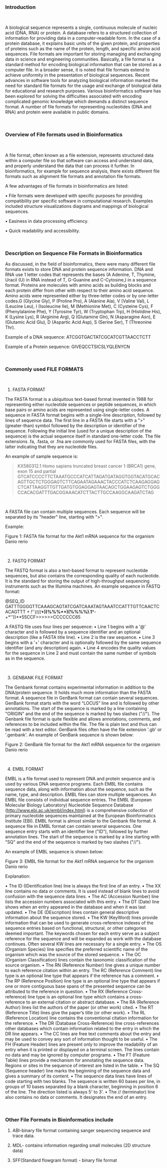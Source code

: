 
&nbsp;
### Introduction
&nbsp;

A biological sequence represents a single, continuous molecule of nucleic acid (DNA, RNA) or protein. A database refers to a structured collection of information for providing data in a computer-readable form. In the case of a protein database, it explains basic units of the given protein, and properties of proteins such as the name of the protein, length, and specific amino acid sequences. File formats are important for storing managing and exchanging data in science and engineering communities. Basically, a file format is a standard method for encoding biological information that can be stored as a computer file. In a broader sense, it is noted that file formats extend to achieve uniformity in the presentation of biological sequences. Recent advances in software tools for analyzing biological information marked the need for standard file formats for the usage and exchange of biological data for educational and research purposes. Various bioinformatics software has been explored for solving the difficulties associated with encoding complicated genomic knowledge which demands a distinct sequence format. A number of file formats for representing nucleotides (DNA and RNA) and protein were available in public domains. 

&nbsp;

### Overview of File formats used in Bioinformatics
&nbsp;

A file format, often known as a file extension, represents structured data within a computer file so that software can access and understand data, and properly understand the data that can process it further. In bioinformatics, for example for sequence analysis, there exists different file formats such as alignment file formats and annotation file formats.

A few advantages of file formats in bioinformatics are listed:

•	File formats were developed with specific purposes for providing compatibility per specific software in computational research. Examples included structure visualizations diagrams and mappings of biological sequences.

•	Easiness in data processing efficiency.

•	Quick readability and accessibility.
 
&nbsp;

### Description on Sequence File Formats in Bioinformatics

As discussed, in the field of bioinformatics, there were many different file formats exists to store DNA and protein sequence information. DNA and RNA use 1 letter codes that represents the bases (A Adenine, T, Thymine, Uracil (U) in RNA instead of T, G-Guanine and C-Cytosine,) in a sequence format. Proteins are molecules with amino acids as building blocks and each protein differ from other with respect to their amino acid sequence. Amino acids were represented either by three-letter codes or by one-letter codes.G (Glycine Gly), P (Proline Pro), A (Alanine Ala),  V (Valine Val), L (Leucine Leu), I (Isoleucine Ile), M (Methionine Met), C (Cysteine Cys), F (Phenylalanine Phe), Y (Tyrosine Tyr), W (Tryptophan Trp), H (Histidine His), K (Lysine Lys), R (Arginine Arg), Q (Glutamine Gln), N (Asparagine Asn), E (Glutamic Acid Glu), D (Aspartic Acid Asp), S (Serine Ser), T (Threonine Thr).

Example of a DNA sequence: ATCGGTGACTATCGCATCGTTAACCTCTT

Example of a Protein sequence: GIVEQCCTSICSLYQLENYCN








&nbsp;
### Commonly used FILE FORMATS

&nbsp;
&nbsp;


1.	FASTA FORMAT

The FASTA format is a ubiquitous text-based format invented in 1988 for representing either nucleotide sequences or peptide sequences, in which base pairs or amino acids are represented using single-letter codes. A sequence in FASTA format begins with a single-line description, followed by lines of sequence data. The first line in a FASTA file starts with a ">" (greater-than) symbol followed by the description or identifier of the sequence. Following the initial line (used for a unique description of the sequence) is the actual sequence itself in standard one-letter code. The file extensions .fa, .fasta, or .fna are commonly used for FASTA files, with the latter indicating that they are nucleotide files.

An example of sample sequence is:
>KX580312.1 Homo sapiens truncated breast cancer 1 (BRCA1) gene, exon 15 and partial GTCATCCCCTTCTAAATGCCCATCATTAGATGATAGGTGGTACATGCACAGTTGCTCTGGGAGTCTTCAGAATAGAAACTACCCATCTCAAGAGGAGCTCATTAAGGTTGTTGATGTGGAGGAGTAACAGCTGGAAGAGTCTGGGCCACACGATTTGACGGAAACATCTTACTTGCCAAGGCAAGATCTAG


&nbsp;

A FASTA file can contain multiple sequences. Each sequence will be separated by its "header" line, starting with ">".


Example:



Figure 1: FASTA file format for the Akt1 mRNA sequence for the organism Danio rerio

&nbsp;
&nbsp;


2.	FASTQ FORMAT

The FASTQ format is also a text-based format to represent nucleotide sequences, but also contains the corresponding quality of each nucleotide. It is the standard for storing the output of high-throughput sequencing instruments such as the Illumina machines.
An example sequence in FASTQ format:

@SEQ_ID
GATTTGGGGTTCAAAGCAGTATCGATCAAATAGTAAATCCATTTGTTCAACTCACAGTTT
+
!''*((((***+))%%%++)(%%%%).1***-+*''))**55CCF>>>>>>CCCCCCC65

A FASTQ file uses four lines per sequence:
•	Line 1 begins with a '@' character and is followed by a sequence identifier and an optional description (like a FASTA title line).
•	Line 2 is the raw sequence.
•	Line 3 begins with a '+' character and is optionally followed by the same sequence identifier (and any description) again.
•	Line 4 encodes the quality values for the sequence in Line 2 and must contain the same number of symbols as in the sequence.

&nbsp;
&nbsp;

3.	GENBANK FILE FORMAT

The Genbank format contains experimental information in addition to the DNA/protein sequence. It holds much more information than the FASTA format. A sequence file in GenBank format can contain several sequences. GenBank format starts with the word “LOCUS” line and is followed by other annotations. The start of the sequence is marked by a line containing "ORIGIN" and the end of the sequence is marked by two slashes ("//"). The Genbank file format is quite flexible and allows annotations, comments, and references to be included within the file. The file is plain text and thus can be read with a text editor. GenBank files often have the file extension '.gb' or '.genbank'.
An example of GenBank sequence is shown below: 

Figure 2: GenBank file format for the Akt1 mRNA sequence for the organism Danio rerio

&nbsp;
&nbsp;


4.	EMBL FORMAT

EMBL is a file format used to represent DNA and protein sequence and is used by various DNA sequence programs. Each EMBL file contains sequence data, along with information about the sequence, such as the name, type, and description. EMBL files can store multiple sequences. An EMBL file consists of individual sequence entries. The EMBL (European Molecular Biology Laboratory) Nucleotide Sequence Database (http://www.ebi.ac.uk/embl/index.html) is a comprehensive collection of primary nucleotide sequences maintained at the European Bioinformatics Institute (EBI).
EMBL format is almost similar to the Genbank file format. A sequence file in EMBL format can contain several sequences. One sequence entry starts with an identifier line ("ID"), followed by further annotation lines. The start of the sequence is marked by a line starting with "SQ" and the end of the sequence is marked by two slashes ("//").

An example of EMBL sequence is shown below:
 

 
Figure 3: EMBL file format for the Akt1 mRNA sequence for the organism Danio rerio

Explanation:

•	The ID (IDentification line) line is always the first line of an entry.
•	The XX line contains no data or comments. It is used instead of blank lines to avoid confusion with the sequence data lines.
•	The AC (Accession Number) line lists the accession numbers associated with this entry.
•	The DT (Date) line shows when an entry appeared in the database and when it was last updated.
•	The DE (DEscription) lines contain general descriptive information about the sequence stored.
•	The KW (KeyWord) lines provide information that can be used to generate cross-reference indexes of the sequence entries based on functional, structural, or other categories deemed important. The keywords chosen for each entry serve as a subject reference for the sequence and will be expanded as work with the database continues. Often several KW lines are necessary for a single entry.
•	The OS (Organism Species) line specifies the preferred scientific name of the organism which was the source of the stored sequence.
•	The OC (Organism Classification) lines contain the taxonomic classification of the source organism.
•	The RN (Reference Number) line gives a unique number to each reference citation within an entry. The RC (Reference Comment) line type is an optional line type that appears if the reference has a comment.
•	The RP (Reference Position) line type is an optional line type that appears if one or more contiguous base spans of the presented sequence can be attributed to the reference in question.
•	The RX (Reference Cross-reference) line type is an optional line type which contains a cross-reference to an external citation or abstract database.
•	The RA (Reference Author) lines list the authors of the paper (or other work) cited.
•	The RT (Reference Title) lines give the paper’s title (or other work).
•	The RL (Reference Location) line contains the conventional citation information for the reference.
•	The DR (Database Cross-Reference) line cross-references other databases which contain information related to the entry in which the DR line appears.
•	The CC lines are free text comments about the entry and may be used to convey any sort of information thought to be useful.
•	The FH (Feature Header) lines are present only to improve the readability of an entry when it is printed or displayed on a terminal screen. The lines contain no data and may be ignored by computer programs.
•	The FT (Feature Table) lines provide a mechanism for annotating the sequence data. Regions or sites in the sequence of interest are listed in the table.
•	The SQ (Sequence header) line marks the beginning of the sequence data and gives a summary of its content.
•	The sequence data lines have lines of code starting with two blanks. The sequence is written 60 bases per line, in groups of 10 bases separated by a blank character, beginning in position 6 of the line. The direction listed is always 5' to 3'.
•	The // (terminator) line also contains no data or comments. It designates the end of an entry.


&nbsp;
&nbsp;



### Other File Formats in Bioinformatics include

1. ABI-binary file format containing sanger sequencing sequence and trace data.

2. MDL- contains information regarding small molecules (2D structure data)

3. SFF(Standard flowgram format) - binary file format

